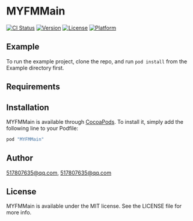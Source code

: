 # MYFMMain

[![CI Status](http://img.shields.io/travis/517807635@qq.com/MYFMMain.svg?style=flat)](https://travis-ci.org/517807635@qq.com/MYFMMain)
[![Version](https://img.shields.io/cocoapods/v/MYFMMain.svg?style=flat)](http://cocoapods.org/pods/MYFMMain)
[![License](https://img.shields.io/cocoapods/l/MYFMMain.svg?style=flat)](http://cocoapods.org/pods/MYFMMain)
[![Platform](https://img.shields.io/cocoapods/p/MYFMMain.svg?style=flat)](http://cocoapods.org/pods/MYFMMain)

## Example

To run the example project, clone the repo, and run `pod install` from the Example directory first.

## Requirements

## Installation

MYFMMain is available through [CocoaPods](http://cocoapods.org). To install
it, simply add the following line to your Podfile:

```ruby
pod "MYFMMain"
```

## Author

517807635@qq.com, 517807635@qq.com

## License

MYFMMain is available under the MIT license. See the LICENSE file for more info.
